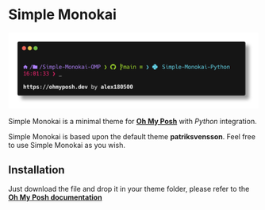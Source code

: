 # Simple Monokai

![simple-monokai](https://github.com/alex180500/simple-monokai/blob/main/SimpleMonokai.png)

Simple Monokai is a minimal theme for **[Oh My Posh](https://github.com/JanDeDobbeleer/oh-my-posh)** with *Python* integration.

Simple Monokai is based upon the default theme **patriksvensson**. Feel free to use Simple Monokai as you wish.

## Installation

Just download the file and drop it in your theme folder, please refer to the **[Oh My Posh documentation](https://ohmyposh.dev/docs/)**
